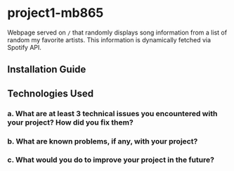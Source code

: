 # project1-mb865
Webpage served on `/` that randomly displays song information from a list of random my favorite artists. This information is dynamically fetched via Spotify API.

## Installation Guide

## Technologies Used

### a. What are at least 3 technical issues you encountered with your project? How did you fix them?
### b. What are known problems, if any, with your project?
### c. What would you do to improve your project in the future?
